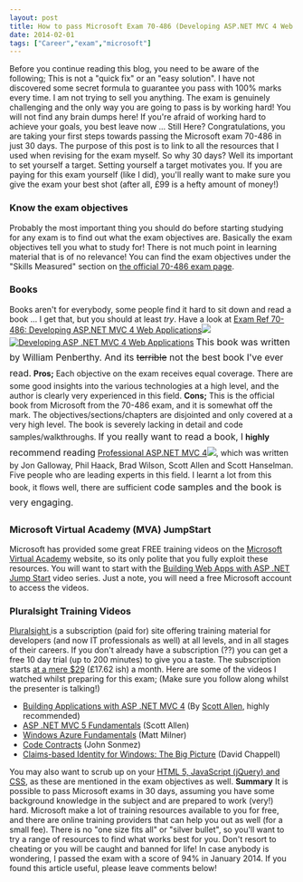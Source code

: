 ```yaml
---
layout: post
title: How to pass Microsoft Exam 70-486 (Developing ASP.NET MVC 4 Web Applications) in 30 days
date: 2014-02-01
tags: ["Career","exam","microsoft"]
---
```


Before you continue reading this blog, you need to be aware of the following; This is not a "quick fix" or an "easy solution".  I have not discovered some secret formula to guarantee you pass with 100% marks every time.  I am not trying to sell you anything.  The exam is genuinely challenging and the only way you are going to pass is by working hard!  You will not find any brain dumps here!  If you're afraid of working hard to achieve your goals, you best leave now ... Still Here? Congratulations, you are taking your first steps towards passing the Microsoft exam 70-486 in just 30 days.  The purpose of this post is to link to all the resources that I used when revising for the exam myself. So why 30 days? Well its important to set yourself a target.  Setting yourself a target motivates you.  If you are paying for this exam yourself (like I did), you'll really want to make sure you give the exam your best shot (after all, £99 is a hefty amount of money!)

### Know the exam objectives

Probably the most important thing you should do before starting studying for any exam is to find out what the exam objectives are.  Basically the exam objectives tell you what to study for! There is not much point in learning material that is of no relevance! You can find the exam objectives under the "Skills Measured" section on [the official 70-486 exam page](http://www.microsoft.com/learning/en-gb/exam-70-486.aspx "Microsoft Exam Objective").

### Books

Books aren't for everybody, some people find it hard to sit down and read a book ... I get that, but you should at least _try_. Have a look at [Exam Ref 70-486: Developing ASP.NET MVC 4 Web Applications](http://www.amazon.co.uk/gp/product/0735677220/ref=as_li_tf_tl?ie=UTF8&camp=1634&creative=6738&creativeASIN=0735677220&linkCode=as2&tag=jprecom-21)![](ir?t=jprecom-21&l=as2&o=2&a=0735677220) [![Developing ASP .NET MVC 4 Web Applications](https://developerhandbook.com/wp-content/uploads/2014/01/0029c928_medium1.jpeg)](0029c928_medium1.jpeg) <span style="line-height:1.714285714;font-size:1rem;">This book was written by William Penberthy.  And its <del>terrible</del> not the best book I've ever read.</span> **Pros;** Each objective on the exam receives equal coverage.  There are some good insights into the various technologies at a high level, and the author is clearly very experienced in this field. **Cons;**  This is the official book from Microsoft from the 70-486 exam, and it is somewhat off the mark.  The objectives/sections/chapters are disjointed and only covered at a very high level.  The book is severely lacking in detail and code samples/walkthroughs. <span style="font-size:1rem;line-height:1.714285714;">If you really want to read a book, I</span> **highly** <span style="font-size:1rem;line-height:1.714285714;">recommend reading</span> [Professional ASP.NET MVC 4](http://www.amazon.co.uk/gp/product/B009F09SRM/ref=as_li_tf_tl?ie=UTF8&camp=1634&creative=6738&creativeASIN=B009F09SRM&linkCode=as2&tag=jprecom-21)![](ir?t=jprecom-21&l=as2&o=2&a=B009F09SRM), which was written by Jon Galloway, Phil Haack, Brad Wilson, Scott Allen and Scott Hanselman.  Five people who are leading experts in this field.  I learnt a lot from this book, it flows well, there are sufficient<span style="font-size:1rem;line-height:1.714285714;"> code samples and the book is very engaging.</span>

### Microsoft Virtual Academy (MVA) JumpStart

Microsoft has provided some great FREE training videos on the [Microsoft Virtual Academy](http://www.microsoftvirtualacademy.com/ "Microsoft Virtual Academy") website, so its only polite that you fully exploit these resources. You will want to start with the [Building Web Apps with ASP .NET Jump Start](http://channel9.msdn.com/Series/Building-Web-Apps-with-ASP-NET-Jump-Start "Building Web Apps with ASP .NET Jump Start") video series.  Just a note, you will need a free Microsoft account to access the videos.

### Pluralsight Training Videos

[Pluralsight ](http://www.pluralsight.com/training/ "Pluralsight")is a subscription (paid for) site offering training material for developers (and now IT professionals as well) at all levels, and in all stages of their careers.  If you don't already have a subscription (??) you can get a free 10 day trial (up to 200 minutes) to give you a taste.  The subscription starts [at a mere $29](http://www.pluralsight.com/training/Products/Individual "Pluralsight") (£17.62 ish) a month. Here are some of the videos I watched whilst preparing for this exam; (Make sure you follow along whilst the presenter is talking!)

*   [Building Applications with ASP .NET MVC 4](http://pluralsight.com/training/Courses/TableOfContents/mvc4-building "Building Applications with ASP .NET MVC 4") (By [Scott Allen](http://odetocode.com/ "Ode To Code"), highly recommended)
*   [ASP .NET MVC 5 Fundamentals](http://pluralsight.com/training/Courses/TableOfContents/aspdotnet-mvc5-fundamentals "ASP .NET MVC 5 Fundamentals") (Scott Allen)
*   [Windows Azure Fundamentals](http://pluralsight.com/training/courses/TableOfContents?courseName=azure-fundamentals&highlight= "Windows Azure Fundamentals") (Matt Milner)
*   [Code Contracts](http://pluralsight.com/training/courses/TableOfContents?courseName=code-contracts&highlight=john-sonmez_code-contracts-m1-overview*1,2,3#code-contracts-m1-overview "Code Contracts") (John Sonmez)
*   [Claims-based Identity for Windows: The Big Picture](http://pluralsight.com/training/courses/TableOfContents?courseName=claims-based-identity-big-picture&highlight=david-chappell_claims-based-identity-big-picture-m1-understanding*9,1,5!david-chappell_claims-based-identity-big-picture-m3-using!david-chappell_claims-based-identity-big-picture-m0-intro!david-chappell_claims-based-identity-big-picture-m2-implementing*0#claims-based-identity-big-picture-m1-understanding "Claims-based Identity for Windows: The Big Picture") (David Chappell)

You may also want to scrub up on your [HTML 5, JavaScript (jQuery) and CSS](https://developerhandbook.com/2013/09/20/how-to-pass-microsoft-exam-070-480-html-5-css-3-and-javascript-in-30-days/ "How to pass Microsoft Exam 070-480 (HTML 5, CSS3 and JavaScript) in 30 days"), as these are mentioned in the exam objectives as well. **Summary** It is possible to pass Microsoft exams in 30 days, assuming you have some background knowledge in the subject and are prepared to work (very!) hard.  Microsoft make a lot of training resources available to you for free, and there are online training providers that can help you out as well (for a small fee).  There is no "one size fits all" or "silver bullet", so you'll want to try a range of resources to find what works best for you.  Don't resort to cheating or you will be caught and banned for life! In case anybody is wondering, I passed the exam with a score of 94% in January 2014. If you found this article useful, please leave comments below!